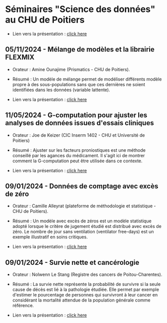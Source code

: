 Séminaires "Science des données" au CHU de Poitiers
================

* Lien vers la présentation : [click here](./presentations/CamilleZERO.pdf)

## 05/11/2024 - Mélange de modèles et la librairie FLEXMIX

* Orateur :  Amine Ounajime (Prismatics - CHU de Poitiers).

* Résumé : Un modèle de mélange permet de modéliser différents modèle propre à des sous-populations sans que ces dernières ne soient identifiées dans les données (variable lattente).

* Lien vers la présentation : [click here](./presentations/Amine.pdf)

## 11/05/2024 - G-computation pour ajuster les analyses de données issues d'essais cliniques

* Orateur :  Joe de Keizer (CIC Inserm 1402 - CHU et Université de Poitiers)

* Résumé : Ajuster sur les facteurs proniostiques est une méthode conseillé par les agances du médicament. Il s'agit ici de montrer comment la G-computation peut être utilisée dans ce contexte.

* Lien vers la présentation : [click here](./presentations/JoeGC.pdf)

## 09/01/2024 - Données de comptage avec excès de zéro

* Orateur :  Camille Alleyrat (plateforme de méthodologie et statistique - CHU de Poitiers).

* Résumé : Un modèle avec excès de zéros est un modèle statistique adopté lorsque le critère de jugement étudié est distribué  avec excès de zéro. Le nombre de jour sans ventilation (ventilator free-days) est un exemple illustratif en soins critiques.

* Lien vers la présentation : [click here](./presentations/CamilleZERO.pdf)

## 09/01/2024 - Survie nette et cancérologie

* Orateur :  Nolwenn Le Stang (Registre des cancers de Poitou-Charentes).

* Résumé : La survie nette représente la probabilité de survivre si la seule cause de décès est lié à la pathologie étudiée. Elle permet par exemple d'estimer le pourcentage de personnes qui survivront à leur cancer en considérant la mortalité attendue de la population générale comme référence.

* Lien vers la présentation : [click here](./presentations/SurvieNette2023.pdf)

